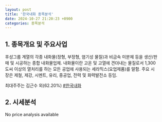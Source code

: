 ```yaml
---
layout: post
title: '한국내화 종목분석'
date: 2024-10-27 21:20:23 +0900
categories: 종목분석
---
```


## 1. 종목개요 및 주요사업

후성그룹 계열의 각종 내화물(정형, 부정형, 염기성 물질)과 비금속 미분체 등을 생산/판매 및 시공하는 종합 내화물업체. 내화물이란 고온 및 고열에 견뎌내는 물질로서 1,300도씨 이상의 열처리를 하는 모든 공업에 사용되는 세라믹스(요업제품)를 말함. 주요 시장은 제철, 제강, 시멘트, 유리, 중공업, 전력 및 화력발전소 등임.

최대주주는 김근수 외(62.20%)
[#한국내화](#)

## 2. 시세분석

No price analysis available
